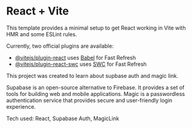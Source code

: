 # React + Vite

This template provides a minimal setup to get React working in Vite with HMR and some ESLint rules.

Currently, two official plugins are available:

- [@vitejs/plugin-react](https://github.com/vitejs/vite-plugin-react/blob/main/packages/plugin-react/README.md) uses [Babel](https://babeljs.io/) for Fast Refresh
- [@vitejs/plugin-react-swc](https://github.com/vitejs/vite-plugin-react-swc) uses [SWC](https://swc.rs/) for Fast Refresh

This project was created to learn about supbase auth and magic link.

Supabase is an open-source alternative to Firebase. It provides a set of tools for building web and mobile applications. Magic is a passwordless authentication service that provides secure and user-friendly login experience.

Tech used: React, Supabase Auth, MagicLink
